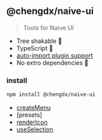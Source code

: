 ## @chengdx/naive-ui
> Tools for Naive UI

- Tree shakable 🌲
- TypeScript 🦕
- [auto-import plugin support](./src/auto-import-presets/index.md)
- No extro dependencies 🚀

### install
```sh
npm install @chengdx/naive-ui
```

<!-- FUNCTIONS START -->
- [createMenu](src/create-menu/index.md)
- [presets]
- [renderIcon](src/render-icon/index.md)
- [useSelection](src/use-selection/index.md)

